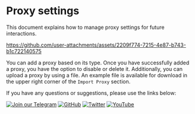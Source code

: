 # Proxy settings

This document explains how to manage proxy settings for future interactions.

https://github.com/user-attachments/assets/2209f774-7215-4e87-b743-b1c722140575

You can add a proxy based on its type. Once you have successfully added a proxy, you have the option to disable or delete it. Additionally, you can upload a proxy by using a file. An example file is available for download in the upper right corner of the `Import Proxy` section.

If you have any questions or suggestions, please use the links below:

[![Join our Telegram](https://img.shields.io/badge/Telegram-2CA5E0?style=for-the-badge&logo=telegram&logoColor=white)](https://t.me/hidden_coding)
[![GitHub](https://img.shields.io/badge/GitHub-181717?style=for-the-badge&logo=github&logoColor=white)](https://github.com/HiddenCodeDevs/)
[![Twitter](https://img.shields.io/badge/Twitter-1DA1F2?style=for-the-badge&logo=x&logoColor=white)](https://x.com/hidden_coding)
[![YouTube](https://img.shields.io/badge/YouTube-FF0000?style=for-the-badge&logo=youtube&logoColor=white)](https://www.youtube.com/@flaming_chameleon)
